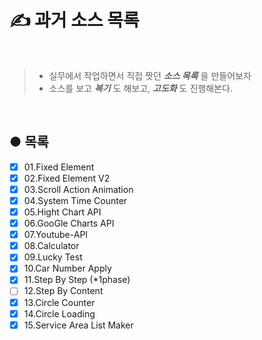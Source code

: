 # ✍️ 과거 소스 목록

<br />

> * 실무에서 작업하면서 직접 짯던 _**소스 목록**_ 을 만들어보자
> * 소스를 보고 _**복기**_ 도 해보고, _**고도화**_ 도 진행해본다.

<br />

## ● 목록

* [X] 01.Fixed Element
* [X] 02.Fixed Element V2
* [X] 03.Scroll Action Animation
* [X] 04.System Time Counter
* [X] 05.Hight Chart API
* [X] 06.GooGle Charts API
* [X] 07.Youtube-API
* [X] 08.Calculator
* [X] 09.Lucky Test
* [X] 10.Car Number Apply
* [X] 11.Step By Step (*1phase)
* [ ] 12.Step By Content
* [X] 13.Circle Counter
* [X] 14.Circle Loading
* [X] 15.Service Area List Maker

<br>
<br>
<br>
